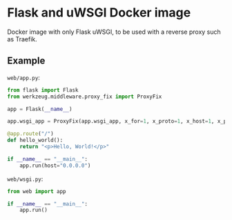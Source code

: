 # Flask and uWSGI Docker image

Docker image with only Flask uWSGI, to be used with a reverse proxy such as Traefik.


## Example

`web/app.py`:
```py
from flask import Flask
from werkzeug.middleware.proxy_fix import ProxyFix

app = Flask(__name__)

app.wsgi_app = ProxyFix(app.wsgi_app, x_for=1, x_proto=1, x_host=1, x_prefix=1)

@app.route("/")
def hello_world():
    return "<p>Hello, World!</p>"

if __name__ == "__main__":
    app.run(host="0.0.0.0")
```

`web/wsgi.py`:
```py
from web import app

if __name__ == "__main__":
    app.run()
```
